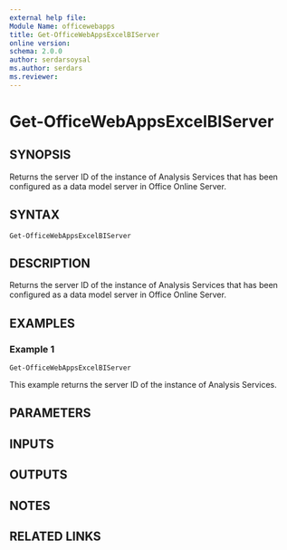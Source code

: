```yaml
---
external help file:
Module Name: officewebapps
title: Get-OfficeWebAppsExcelBIServer
online version:
schema: 2.0.0
author: serdarsoysal
ms.author: serdars
ms.reviewer:
---
```


# Get-OfficeWebAppsExcelBIServer

## SYNOPSIS
Returns the server ID of the instance of Analysis Services that has been configured as a data model server in Office Online Server.

## SYNTAX

```
Get-OfficeWebAppsExcelBIServer
```

## DESCRIPTION
Returns the server ID of the instance of Analysis Services that has been configured as a data model server in Office Online Server.

## EXAMPLES

### Example 1
```
Get-OfficeWebAppsExcelBIServer
```

This example returns the server ID of the instance of Analysis Services.

## PARAMETERS

## INPUTS

## OUTPUTS

## NOTES

## RELATED LINKS
